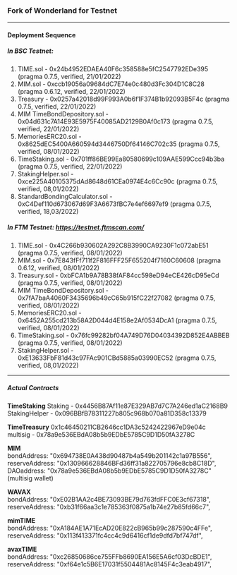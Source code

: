 ### Fork of Wonderland for Testnet

---

#### Deployment Sequence

##### In BSC Testnet: 
1. TIME.sol - 0x24b4952EDAEA40F6c358588e5fC2547792EDe395 (pragma 0.7.5, verified, 21/01/2022) 
2. MIM.sol - 0xccb19056a09684dC7E74e0c480d3Fc304D1C8C28 (pragma 0.6.12, verified, 22/01/2022) 
3. Treasury - 0x0257a42018d99F993A0b6f1F374B1b92093B5F4c (pragma 0.7.5, verified, 22/01/2022)
4. MIM TimeBondDepository.sol - 0x04d631c7A14E93E5975F40085AD2129B0Af0c173 (pragma 0.7.5, verified, 22/01/2022)
5. MemoriesERC20.sol - 0x8625dEC5400A660594d3446750Df64146C702c35 (pragma 0.7.5, verified, 08/01/2022)  
6. TimeStaking.sol - 0x701ff86BE99Ea80580699c109AAE599Ccc94b3ba (pragma 0.7.5, verified, 22/01/2022)
7. StakingHelper.sol - 0xce225A40105375dAd8648d61CEa0974E4c6Cc90c (pragma 0.7.5, verified, 08,01/2022)
8. StandardBondingCalculator.sol - 0xC4Def110d673067d69F3A6673fBC7e4ef6697ef9 (pragma 0.7.5, verified, 18,03/2022)
##### In FTM Testnet: https://testnet.ftmscan.com/  
1. TIME.sol - 0x4C266b930602A292C8B3990CA9230F1c072abE51 (pragma 0.7.5, verified, 08/01/2022) 
2. MIM.sol - 0x7E843fFf711f2F816FFF25F655204f7160C60608 (pragma 0.6.12, verified, 08/01/2022)
3. Treasury.sol - 0xbFCA1b9A78B38fAF84cc598eD94eCE426cD95eCd (pragma 0.7.5, verified, 08/01/2022)
4. MIM TimeBondDepository.sol - 0x7fA7baA4060F3435696b49cC65b915fC22f27082 (pragma 0.7.5, verified, 08/01/2022)
5. MemoriesERC20.sol - 0x6452A255cd213b58A2D044d4E158e2Af0534DcA1 (pragma 0.7.5, verified, 08/01/2022)  
6. TimeStaking.sol - 0x76fc99282bf04A749D76D04034392D852E4ABBEB (pragma 0.7.5, verified, 08/01/2022)
7. StakingHelper.sol - 0xE13633FbF81d43c97FAc901CBd5885a03990EC52 (pragma 0.7.5, verified, 08,01/2022)

---

##### Actual Contracts

**TimeStaking**
Staking - 0x4456B87Af11e87E329AB7d7C7A246ed1aC2168B9
StakingHelper - 0x096BBfB78311227b805c968b070a81D358c13379

**TimeTreasury**
0x1c46450211CB2646cc1DA3c5242422967eD9e04c
multisig - 0x78a9e536EBdA08b5b9EDbE5785C9D1D50fA3278C

**MIM**  
bondAddress: "0x694738E0A438d90487b4a549b201142c1a97B556",
reserveAddress: "0x130966628846BFd36ff31a822705796e8cb8C18D",
DAOaddress: "0x78a9e536EBdA08b5b9EDbE5785C9D1D50fA3278C" (multisig wallet)

**WAVAX**  
bondAddress: "0xE02B1AA2c4BE73093BE79d763fdFFC0E3cf67318",
reserveAddress: "0xb31f66aa3c1e785363f0875a1b74e27b85fd66c7",

**mimTIME**  
bondAddress: "0xA184AE1A71EcAD20E822cB965b99c287590c4FFe",
reserveAddress: "0x113f413371fc4cc4c9d6416cf1de9dfd7bf747df",

**avaxTIME**  
bondAddress: "0xc26850686ce755FFb8690EA156E5A6cf03DcBDE1",
reserveAddress: "0xf64e1c5B6E17031f5504481Ac8145F4c3eab4917",
